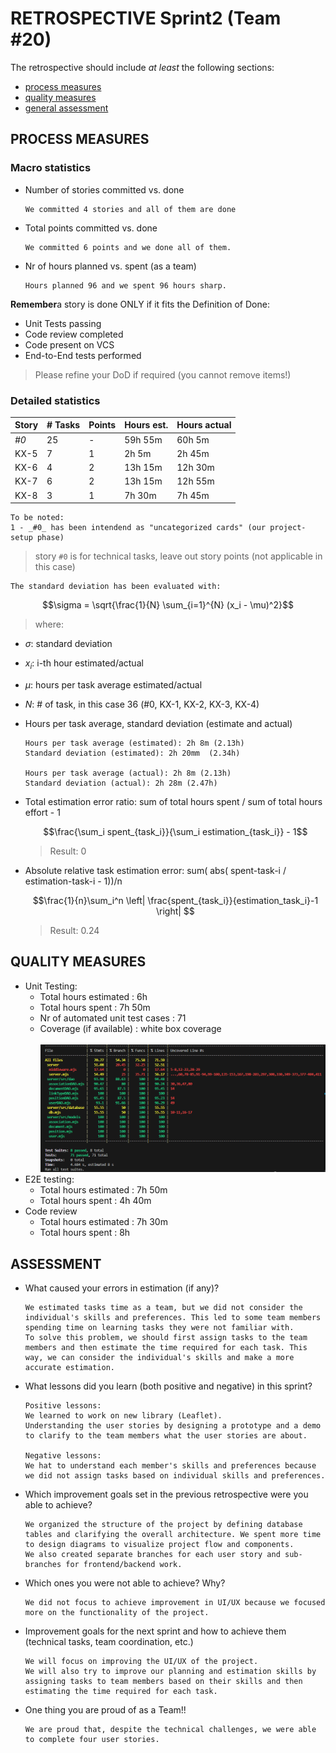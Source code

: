 RETROSPECTIVE Sprint2 (Team #20)
=====================================

The retrospective should include _at least_ the following
sections:

- [process measures](#process-measures)
- [quality measures](#quality-measures)
- [general assessment](#assessment)

## PROCESS MEASURES

### Macro statistics

- Number of stories committed vs. done

      We committed 4 stories and all of them are done 

- Total points committed vs. done

      We committed 6 points and we done all of them.

- Nr of hours planned vs. spent (as a team)

      Hours planned 96 and we spent 96 hours sharp.

**Remember**a story is done ONLY if it fits the Definition of Done:

- Unit Tests passing
- Code review completed
- Code present on VCS
- End-to-End tests performed

> Please refine your DoD if required (you cannot remove items!)

### Detailed statistics

| Story        | # Tasks | Points | Hours est. | Hours actual |
|--------------|---------|--------|------------|--------------|
| _#0_         |   25    |    -   |   59h 55m  |   60h 5m     |
| KX-5         |   7     |    1   |   2h 5m    |   2h 45m     |
| KX-6         |   4     |    2   |   13h 15m  |   12h 30m    |
| KX-7         |   6     |    2   |   13h 15m  |   12h 55m    |
| KX-8         |   3     |    1   |   7h 30m   |   7h 45m     |

    To be noted:
    1 - _#0_ has been intendend as "uncategorized cards" (our project-setup phase)

> story `#0` is for technical tasks, leave out story points (not applicable in this case)

    The standard deviation has been evaluated with: 

  $$\sigma = \sqrt{\frac{1}{N} \sum_{i=1}^{N} (x_i - \mu)^2}$$
  > where:

- $\sigma$: standard deviation
- $x_i$: i-th hour estimated/actual
- $\mu$: hours per task average estimated/actual
- $N$: # of task, in this case 36 (#0, KX-1, KX-2, KX-3, KX-4)

- Hours per task average, standard deviation (estimate and actual)

      Hours per task average (estimated): 2h 8m (2.13h) 
      Standard deviation (estimated): 2h 20mm  (2.34h)

      Hours per task average (actual): 2h 8m (2.13h)
      Standard deviation (actual): 2h 28m (2.47h)

- Total estimation error ratio: sum of total hours spent / sum of total hours effort - 1

  $$\frac{\sum_i spent_{task_i}}{\sum_i estimation_{task_i}} - 1$$
  > Result: 0

- Absolute relative task estimation error: sum( abs( spent-task-i / estimation-task-i - 1))/n

  $$\frac{1}{n}\sum_i^n \left| \frac{spent_{task_i}}{estimation_task_i}-1 \right| $$
  > Result: 0.24
  
## QUALITY MEASURES

- Unit Testing:
  - Total hours estimated : 6h 
  - Total hours spent : 7h 50m
  - Nr of automated unit test cases : 71
  - Coverage (if available) : white box coverage
  <br></br>
  ![Alt text](./immagini/testCoverage.png)
- E2E testing:
  - Total hours estimated : 7h 50m
  - Total hours spent : 4h 40m
- Code review
  - Total hours estimated : 7h 30m
  - Total hours spent : 8h
  
## ASSESSMENT

- What caused your errors in estimation (if any)?

      We estimated tasks time as a team, but we did not consider the individual's skills and preferences. This led to some team members spending time on learning tasks they were not familiar with.  
      To solve this problem, we should first assign tasks to the team members and then estimate the time required for each task. This way, we can consider the individual's skills and make a more accurate estimation.

- What lessons did you learn (both positive and negative) in this sprint?

      Positive lessons:
      We learned to work on new library (Leaflet).
      Understanding the user stories by designing a prototype and a demo to clarify to the team members what the user stories are about.

      Negative lessons:
      We hat to understand each member's skills and preferences because we did not assign tasks based on individual skills and preferences.
      
- Which improvement goals set in the previous retrospective were you able to achieve?

      We organized the structure of the project by defining database tables and clarifying the overall architecture. We spent more time to design diagrams to visualize project flow and components.
      We also created separate branches for each user story and sub-branches for frontend/backend work.

- Which ones you were not able to achieve? Why?

      We did not focus to achieve improvement in UI/UX because we focused more on the functionality of the project.

- Improvement goals for the next sprint and how to achieve them (technical tasks, team coordination, etc.)

      We will focus on improving the UI/UX of the project.
      We will also try to improve our planning and estimation skills by assigning tasks to team members based on their skills and then estimating the time required for each task.

- One thing you are proud of as a Team!!

      We are proud that, despite the technical challenges, we were able to complete four user stories.
